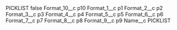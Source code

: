 <?xml version="1.0" encoding="UTF-8"?>
<CustomMetadata xmlns="http://soap.sforce.com/2006/04/metadata" xmlns:xsi="http://www.w3.org/2001/XMLSchema-instance" xmlns:xsd="http://www.w3.org/2001/XMLSchema">
    <label>PICKLIST</label>
    <protected>false</protected>
    <values>
        <field>Format_10__c</field>
        <value xsi:type="xsd:string">p10</value>
    </values>
    <values>
        <field>Format_1__c</field>
        <value xsi:type="xsd:string">p1</value>
    </values>
    <values>
        <field>Format_2__c</field>
        <value xsi:type="xsd:string">p2</value>
    </values>
    <values>
        <field>Format_3__c</field>
        <value xsi:type="xsd:string">p3</value>
    </values>
    <values>
        <field>Format_4__c</field>
        <value xsi:type="xsd:string">p4</value>
    </values>
    <values>
        <field>Format_5__c</field>
        <value xsi:type="xsd:string">p5</value>
    </values>
    <values>
        <field>Format_6__c</field>
        <value xsi:type="xsd:string">p6</value>
    </values>
    <values>
        <field>Format_7__c</field>
        <value xsi:type="xsd:string">p7</value>
    </values>
    <values>
        <field>Format_8__c</field>
        <value xsi:type="xsd:string">p8</value>
    </values>
    <values>
        <field>Format_9__c</field>
        <value xsi:type="xsd:string">p9</value>
    </values>
    <values>
        <field>Name__c</field>
        <value xsi:type="xsd:string">PICKLIST</value>
    </values>
</CustomMetadata>
